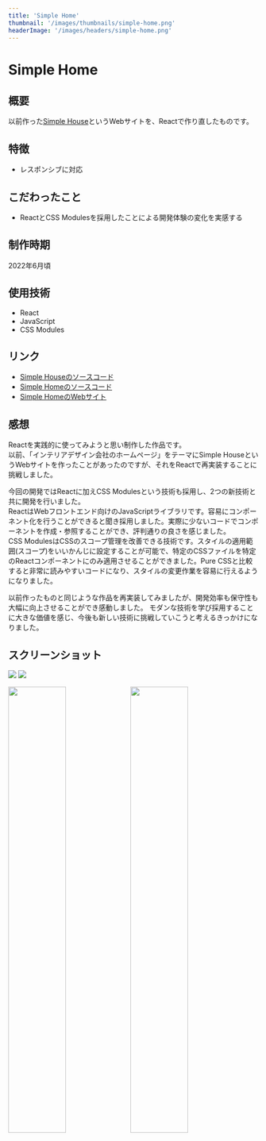 ```yaml
---
title: 'Simple Home'
thumbnail: '/images/thumbnails/simple-home.png'
headerImage: '/images/headers/simple-home.png'
---
```


# Simple Home

## 概要
以前作った[Simple House](https://github.com/Yu357/SimpleHouse)というWebサイトを、Reactで作り直したものです。

## 特徴
- レスポンシブに対応

## こだわったこと
- ReactとCSS Modulesを採用したことによる開発体験の変化を実感する

## 制作時期
2022年6月頃

## 使用技術
- React
- JavaScript
- CSS Modules

## リンク
- [Simple Houseのソースコード](https://github.com/Yu357/SimpleHouse)
- [Simple Homeのソースコード](https://github.com/Yu357/simple-home)
- [Simple HomeのWebサイト](https://simple-home-79519.web.app)

## 感想
Reactを実践的に使ってみようと思い制作した作品です。  
以前、「インテリアデザイン会社のホームページ」をテーマにSimple HouseというWebサイトを作ったことがあったのですが、それをReactで再実装することに挑戦しました。

今回の開発ではReactに加えCSS Modulesという技術も採用し、2つの新技術と共に開発を行いました。  
ReactはWebフロントエンド向けのJavaScriptライブラリです。容易にコンポーネント化を行うことができると聞き採用しました。実際に少ないコードでコンポーネントを作成・参照することができ、評判通りの良さを感じました。  
CSS ModulesはCSSのスコープ管理を改善できる技術です。スタイルの適用範囲(スコープ)をいいかんじに設定することが可能で、特定のCSSファイルを特定のReactコンポーネントにのみ適用させることができました。Pure CSSと比較すると非常に読みやすいコードになり、スタイルの変更作業を容易に行えるようになりました。

以前作ったものと同じような作品を再実装してみましたが、開発効率も保守性も大幅に向上させることができ感動しました。
モダンな技術を学び採用することに大きな価値を感じ、今後も新しい技術に挑戦していこうと考えるきっかけになりました。

## スクリーンショット
![](https://i.imgur.com/vkBORUn.jpg)
![](https://user-images.githubusercontent.com/65577595/214451881-77c6299e-9846-441d-9cea-b872d42f3ffd.png)

<div>
  <img style="width: 48%;" src="https://i.imgur.com/id5gqJV.jpg"/>
  <img style="width: 48%;" src="https://i.imgur.com/jnPvGhl.jpg"/>
</div>

